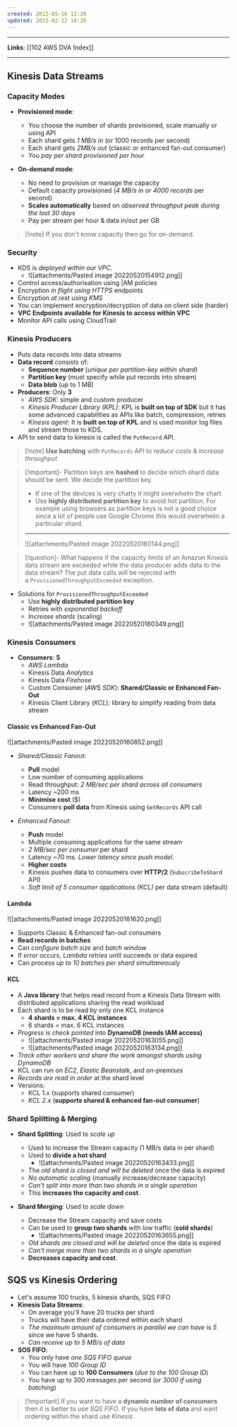 ```yaml
---
created: 2022-05-16 12:39
updated: 2023-02-12 18:28
---
```

---
**Links**: [[102 AWS DVA Index]]

---
## Kinesis Data Streams
### Capacity Modes
- **Provisioned mode**:
	- You choose the number of shards provisioned, scale manually or using API
	- Each shard gets *1 MB/s in* (or 1000 records per second)
	- Each shard gets *2MB/s out* (classic or enhanced fan-out consumer)
	- You *pay per shard provisioned per hour*

- **On-demand mode**:
	- No need to provision or manage the capacity
	- Default capacity provisioned (*4 MB/s in or 4000 records* per second)
	- **Scales automatically** based on *observed throughput peak during the last 30 days*
	- Pay per stream per hour & data in/out per GB

> [!note] If you don't know capacity then go for on-demand.

### Security
- KDS is *deployed within our VPC*.
	- ![[attachments/Pasted image 20220520154912.png]]
- Control access/authorisation using |AM policies
- Encryption *in flight using HTTPS* endpoints
- Encryption *at rest using KMS*
- You can implement encryption/decryption of data on client side (harder)
- **VPC Endpoints available for Kinesis to access within VPC**
- Monitor API calls using CloudTrail

### Kinesis Producers
- Puts data records into data streams
- **Data record** consists of:
	- **Sequence number** (*unique per partition-key within shard*) 
	- **Partition key** (must specify while put records into stream)
	- **Data blob** (up to 1 MB)
- **Producers**: Only **3**
	- *AWS SDK*: simple and custom producer
	- *Kinesis Producer Library (KPL)*: KPL is **built on top of SDK** but it has some advanced capabilities as APIs like batch, compression, retries
	- *Kinesis agent*: It is **built on top of KPL** and is used monitor log files and stream those to KDS.
- API to send data to kinesis is called the `PutRecord` API.

> [!note] **Use batching** with `PutRecords` API to *reduce costs* & *increase throughput*

> [!important]- Partition keys are **hashed** to decide which shard data should be sent. We decide the partition key.
> - If one of the devices is very chatty it might overwhelm the chart
> - Use **highly distributed partition key** to avoid hot partition. For example using browsers as partition keys is not a good choice since a lot of people use Google Chrome this would overwhelm a particular shard.
> ---
> ![[attachments/Pasted image 20220520160144.png]]

> [!question]- What happens if the capacity limits of an Amazon Kinesis data stream are exceeded while the data producer adds data to the data stream?
> The put data calls will be rejected with a `ProvisionedThroughputExceeded` exception.

- Solutions for `ProvisionedThroughputExceeded`
	- Use **highly distributed partition key**
	- Retries with *exponential backoff*
	- *Increase shards* (scaling)
	- ![[attachments/Pasted image 20220520160349.png]]

### Kinesis Consumers
- **Consumers**: **5**
	- *AWS Lambda*
	- Kinesis Data *Analytics*
	- Kinesis Data *Firehose*
	- Custom Consumer (*AWS SDK*): **Shared/Classic or Enhanced Fan-Out**
	- Kinesis Client Library (*KCL*): library to simplify reading from data stream

#### Classic vs Enhanced Fan-Out
![[attachments/Pasted image 20220520160852.png]]

- *Shared/Classic Fanout*:
	- **Pull** model
	- Low number of consuming applications
	- Read throughput: *2 MB/sec per shard across all consumers*
	- Latency ~200 ms
	- **Minimise cost** ($)
	- Consumers **poll data** from Kinesis using `GetRecords` API call

- *Enhanced Fanout*:
	- **Push** model
	- Multiple consuming applications for the same stream
	- *2 MB/sec per consumer* per shard
	- Latency ~70 ms. *Lower latency since push model*.
	- **Higher costs** 
	- Kinesis pushes data to consumers over **HTTP/2** (`SubscribeToShard` API)
	- *Soft limit of 5 consumer applications (KCL)* per data stream (default)

#### Lambda
![[attachments/Pasted image 20220520161620.png]]
- Supports Classic & Enhanced fan-out consumers 
- **Read records in batches**
- Can *configure batch size* and *batch window*
- If *error* occurs, *Lambda retries* until succeeds or data expired
- Can process *up to 10 batches per shard simultaneously*

#### KCL
- A **Java library** that helps read record from a Kinesis Data Stream with distributed applications sharing the read workload
- Each shard is to be read by only one KCL instance
	- **4 shards = max. 4 KCL instances**
	- 6 shards = max. 6 KCL instances
- *Progress is check pointed* into **DynamoDB (needs lAM access)**
	- ![[attachments/Pasted image 20220520163055.png]]
	- ![[attachments/Pasted image 20220520163134.png]]
- *Track other workers and share the work amongst shards using DynamoDB* 
- KCL can run on *EC2*, *Elastic Beanstalk*, and *on-premises*
- *Records are read in order* at the shard level
- Versions:
	- KCL 1.x (supports shared consumer)
	- *KCL 2.x* (**supports shared & enhanced fan-out consumer**)

### Shard Splitting & Merging
- **Shard Splitting**: Used to *scale up*
	- Used to increase the Stream capacity (1 MB/s data in per shard)
	- Used to **divide a hot shard**
		- ![[attachments/Pasted image 20220520163433.png]]
	- The *old shard is closed and will be deleted* once the data is expired
	- *No automatic scaling* (manually increase/decrease capacity)
	- *Can't split into more than two shards in a single operation*
	- This **increases the capacity and cost**.

- **Shard Merging**: Used to *scale down*
	- Decrease the Stream capacity and save costs
	- Can be used to **group two shards** with low traffic (**cold shards**)
		- ![[attachments/Pasted image 20220520163655.png]]
	- *Old shards are closed and will be deleted* once the data is expired
	- *Can't merge more than two shards in a single operation*
	- **Decreases capacity and cost**.

## SQS vs Kinesis Ordering
- Let's assume 100 trucks, 5 kinesis shards, SQS FIFO
- **Kinesis Data Streams**:
	- On average you'll have 20 trucks per shard
	- Trucks will have their data ordered within each shard
	- *The maximum amount of consumers in parallel we can have is 5* since we have 5 shards.
	- *Can receive up to 5 MB/s of data*
- **SOS FIFO**:
	- You only have *one SQS FIFO queue*
	- You will have *100 Group ID*
	- You can have up to **100 Consumers** (*due to the 100 Group ID*)
	- You have up to 300 messages per second (or *3000 if using batching*)

> [!important] If you want to have a **dynamic number of consumers** then it is better to use *SQS FIFO*. If you have **lots of data** and want ordering within the shard use *Kinesis*.